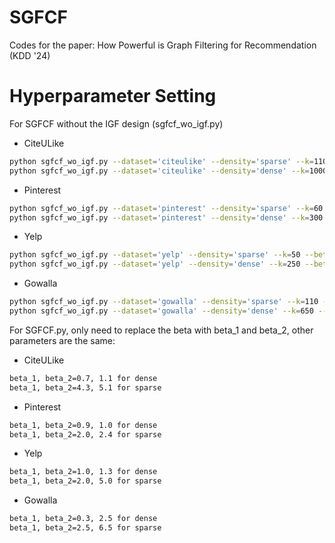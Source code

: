 # SGFCF
Codes for the paper: How Powerful is Graph Filtering for Recommendation (KDD '24)

# Hyperparameter Setting

For SGFCF without the IGF design (sgfcf_wo_igf.py)

- CiteULike

```bash
python sgfcf_wo_igf.py --dataset='citeulike' --density='sparse' --k=110 --beta=4.6 --alpha=2.3--gamma=0.05
python sgfcf_wo_igf.py --dataset='citeulike' --density='dense' --k=1000 --beta=0.95 --eps=0.28 --gamma=1.5
```

- Pinterest

```bash
python sgfcf_wo_igf.py --dataset='pinterest' --density='sparse' --k=60 --beta=2.0 --eps=0.37--gamma=0.07
python sgfcf_wo_igf.py --dataset='pinterest' --density='dense' --k=300 --beta=1.0 --alpha=10 --gamma=0.3
```



- Yelp

```bash
python sgfcf_wo_igf.py --dataset='yelp' --density='sparse' --k=50 --beta=2.0 --alpha=5.3--gamma=0.025
python sgfcf_wo_igf.py --dataset='yelp' --density='dense' --k=250 --beta=1.0 --alpha=10 --gamma=0.5
```


- Gowalla

```bash
python sgfcf_wo_igf.py --dataset='gowalla' --density='sparse' --k=110 --beta=3.1 --alpha=4.8 --gamma=0.02
python sgfcf_wo_igf.py --dataset='gowalla' --density='dense' --k=650 --beta=1.3 --eps=0.34 --gamma=1.6
```

For SGFCF.py, only need to replace the beta with beta_1 and beta_2, other parameters are the same:

- CiteULike

```bash
beta_1, beta_2=0.7, 1.1 for dense
beta_1, beta_2=4.3, 5.1 for sparse
```

- Pinterest

```bash
beta_1, beta_2=0.9, 1.0 for dense
beta_1, beta_2=2.0, 2.4 for sparse
```

- Yelp

```bash
beta_1, beta_2=1.0, 1.3 for dense
beta_1, beta_2=2.0, 5.0 for sparse
```

- Gowalla

```bash
beta_1, beta_2=0.3, 2.5 for dense
beta_1, beta_2=2.5, 6.5 for sparse
```

